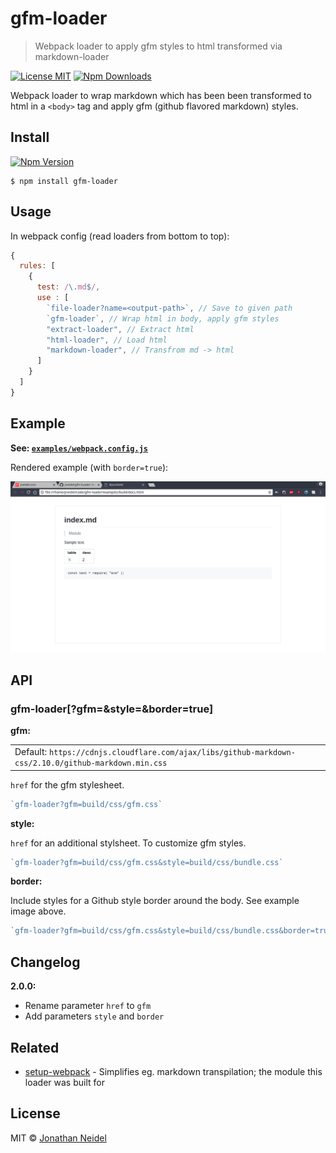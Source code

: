 # gfm-loader

> Webpack loader to apply gfm styles to html transformed via markdown-loader

[![License MIT](https://img.shields.io/badge/license-MIT-green.svg?style=flat-square)](https://github.com/jneidel/gfm-loader/blob/master/license)
[![Npm Downloads](https://img.shields.io/npm/dw/gfm-loader.svg?style=flat-square)](https://www.npmjs.com/package/gfm-loader)

Webpack loader to wrap markdown which has been been transformed to html in a `<body>` tag and apply gfm (github flavored markdown) styles.

## Install

[![Npm Version](https://img.shields.io/npm/v/gfm-loader.svg?style=flat-square)](https://www.npmjs.com/package/gfm-loader)

```
$ npm install gfm-loader
```

## Usage

In webpack config (read loaders from bottom to top):

```js
{
  rules: [
    {
      test: /\.md$/,
      use : [
        `file-loader?name=<output-path>`, // Save to given path
        `gfm-loader`, // Wrap html in body, apply gfm styles
        "extract-loader", // Extract html
        "html-loader", // Load html
        "markdown-loader", // Transfrom md -> html
      ]
    }
  ]
}
```

## Example

**See: [`examples/webpack.config.js`](examples/webpack.config.js)**

Rendered example (with `border=true`):

![Rendered example](examples/rendered.png)

## API

### gfm-loader[?gfm=<path>&style=<path>&border=true]

**gfm:**

<table><tr>
  <td>Default: <code>https://cdnjs.cloudflare.com/ajax/libs/github-markdown-css/2.10.0/github-markdown.min.css</code></td>
</tr></table>

`href` for the gfm stylesheet.

```js
`gfm-loader?gfm=build/css/gfm.css`
```

**style:**

`href` for an additional stylsheet.
To customize gfm styles.

```js
`gfm-loader?gfm=build/css/gfm.css&style=build/css/bundle.css`
```

**border:**

Include styles for a Github style border around the body.
See example image above.

```js
`gfm-loader?gfm=build/css/gfm.css&style=build/css/bundle.css&border=true`
```

## Changelog

**2.0.0:**

- Rename parameter `href` to `gfm`
- Add parameters `style` and `border`

## Related

- [setup-webpack](https://github.com/jneidel/setup-webpack) - Simplifies eg. markdown transpilation; the module this loader was built for

## License

MIT © [Jonathan Neidel](https://jneidel.com)
